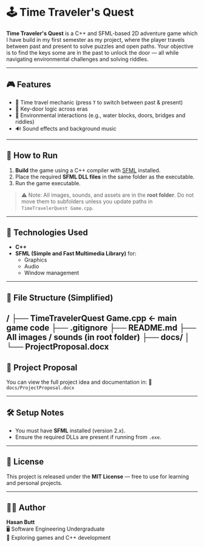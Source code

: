 # 🕹️ Time Traveler's Quest

**Time Traveler's Quest** is a C++ and SFML-based 2D adventure game which I have build in my first semester as my project, where the player travels between past and present to solve puzzles and open paths.
 Your objective is to find the keys some are in the past to unlock the door — all while navigating environmental challenges and solving riddles.

---

## 🎮 Features

- 🌌 Time travel mechanic (press `T` to switch between past & present)
- 🔑 Key-door logic across eras
- 🧱 Environmental interactions (e.g., water blocks, doors, bridges and riddles)
- 🔊 Sound effects and background music

---

## 🚀 How to Run

1. **Build** the game using a C++ compiler with [SFML](https://www.sfml-dev.org/) installed.
2. Place the required **SFML DLL files** in the same folder as the executable.
3. Run the game executable.

> ⚠️ Note: All images, sounds, and assets are in the **root folder**. Do not move them to subfolders unless you update paths in `TimeTravelerQuest Game.cpp`.

---

## 🧰 Technologies Used

- **C++**
- **SFML (Simple and Fast Multimedia Library)** for:
  - Graphics
  - Audio
  - Window management

---

## 📂 File Structure (Simplified)
/
├── TimeTravelerQuest Game.cpp ← main game code
├── .gitignore
├── README.md
├── All images / sounds (in root folder)
├── docs/
│ └── ProjectProposal.docx
---

## 📝 Project Proposal

You can view the full project idea and documentation in:
📄 `docs/ProjectProposal.docx`

---

## 🛠️ Setup Notes

- You must have **SFML** installed (version 2.x).
- Ensure the required DLLs are present if running from `.exe`.

---

## 📜 License

This project is released under the **MIT License** — free to use for learning and personal projects.

---

## 👨‍💻 Author

**Hasan Butt**  
🖥️ Software Engineering Undergraduate  
🚀 Exploring games and C++ development
